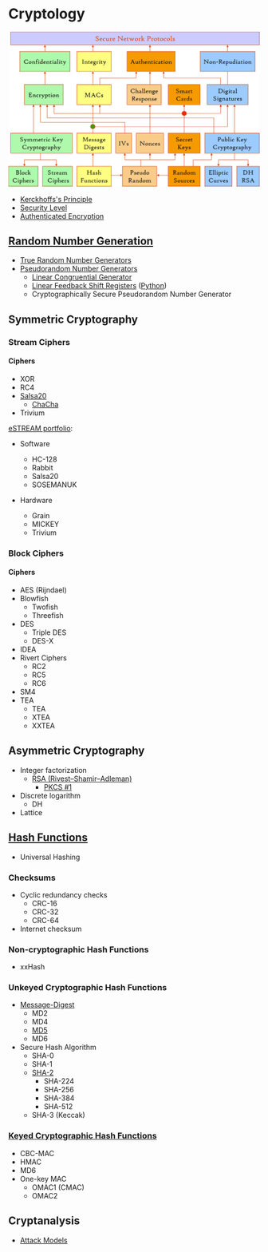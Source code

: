 # Cryptology
![](images/Components.png)

- [Kerckhoffs's Principle](Kerckhoffs's%20Principle.md)
- [Security Level](Security%20Level.md)
- [Authenticated Encryption](Authenticated%20Encryption.md)

## [Random Number Generation](Random/README.md)
- [True Random Number Generators](Random/True/README.md)
- [Pseudorandom Number Generators](Random/Pseudo/README.md)
  - [Linear Congruential Generator](Random/Pseudo/Linear%20Congruential%20Generator.md)
  - [Linear Feedback Shift Registers](Random/Pseudo/Linear%20Feedback%20Shift%20Registers.md) ([Python](Random/Pseudo/Linear%20Feedback%20Shift%20Registers.ipynb))
  - Cryptographically Secure Pseudorandom Number Generator

## Symmetric Cryptography
### Stream Ciphers
#### Ciphers
- XOR
- RC4
- [Salsa20](Symmetric/Stream/Salsa20/README.md)
  - [ChaCha](Symmetric/Stream/Salsa20/ChaCha/README.md)
- Trivium

[eSTREAM portfolio](https://en.wikipedia.org/wiki/ESTREAM#eSTREAM_portfolio):
- Software
  - HC-128
  - Rabbit
  - Salsa20
  - SOSEMANUK
  
- Hardware
  - Grain
  - MICKEY
  - Trivium

### Block Ciphers
#### Ciphers
- AES (Rijndael)
- Blowfish
  - Twofish
  - Threefish
- DES
  - Triple DES
  - DES-X
- IDEA
- Rivert Ciphers
  - RC2
  - RC5
  - RC6
- SM4
- TEA
  - TEA
  - XTEA
  - XXTEA

## Asymmetric Cryptography
- Integer factorization
  - [RSA (Rivest–Shamir–Adleman)](Asymmetric/RSA/README.md)
    - [PKCS #1](Asymmetric/RSA/PKCS%20%231.md)
- Discrete logarithm
  - DH
- Lattice

## [Hash Functions](Hash/README.md)
- Universal Hashing

### Checksums
- Cyclic redundancy checks
  - CRC-16
  - CRC-32
  - CRC-64
- Internet checksum

### Non-cryptographic Hash Functions
- xxHash

### Unkeyed Cryptographic Hash Functions
- [Message-Digest](Hash/Message-Digest/README.md)
  - MD2
  - MD4
  - [MD5](Hash/Message-Digest/MD5.md)
  - MD6
- Secure Hash Algorithm
  - SHA-0
  - SHA-1
  - [SHA-2](Hash/Secure/SHA-2.md)
    - SHA-224
    - SHA-256
    - SHA-384
    - SHA-512
  - SHA-3 (Keccak)

### [Keyed Cryptographic Hash Functions](Hash/Keyed/README.md)
- CBC-MAC
- HMAC
- MD6
- One-key MAC
  - OMAC1 (CMAC)
  - OMAC2

## Cryptanalysis
- [Attack Models](Cryptanalysis/Attack%20Models.md)